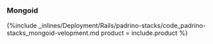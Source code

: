 <!--  usedin: [ _rails/deployment/padrino-stacks.md] -->


### Mongoid



{%include _inlines/Deployment/Rails/padrino-stacks/code_padrino-stacks_mongoid-velopment.md  product = include.product %}




